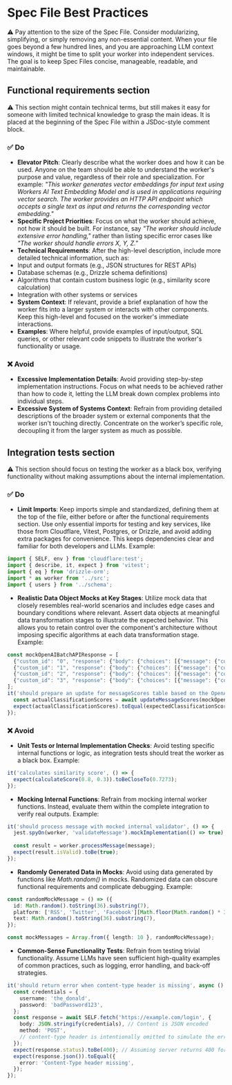 # Spec File Best Practices

⚠️ Pay attention to the size of the Spec File. Consider modularizing, simplifying, or simply removing any non-essential content. When your file goes beyond a few hundred lines, and you are approaching LLM context windows, it might be time to split your worker into independent services. The goal is to keep Spec Files concise, manageable, readable, and maintainable.

## Functional requirements section

⚠️ This section might contain technical terms, but still makes it easy for someone with limited technical knowledge to grasp the main ideas. It is placed at the beginning of the Spec File within a JSDoc-style comment block.

### ✅️ Do

- **Elevator Pitch**: Clearly describe what the worker does and how it can be used. Anyone on the team should be able to understand the worker's purpose and value, regardless of their role and specialization. For example: _"This worker generates vector embeddings for input text using Workers AI Text Embedding Model and is used in applications requiring vector search. The worker provides an HTTP API endpoint which accepts a single text as input and returns the corresponding vector embedding."_
- **Specific Project Priorities**: Focus on what the worker should achieve, not how it should be built. For instance, say _"The worker should include extensive error handling,"_ rather than listing specific error cases like _"The worker should handle errors X, Y, Z."_
- **Technical Requirements**: After the high-level description, include more detailed technical information, such as:
- Input and output formats (e.g., JSON structures for REST APIs)
- Database schemas (e.g., Drizzle schema definitions)
- Algorithms that contain custom business logic (e.g., similarity score calculation)
- Integration with other systems or services
- **System Context**: If relevant, provide a brief explanation of how the worker fits into a larger system or interacts with other components. Keep this high-level and focused on the worker's immediate interactions.
- **Examples**: Where helpful, provide examples of input/output, SQL queries, or other relevant code snippets to illustrate the worker's functionality or usage.

### ❌ Avoid

- **Excessive Implementation Details**: Avoid providing step-by-step implementation instructions. Focus on what needs to be achieved rather than how to code it, letting the LLM break down complex problems into individual steps.
- **Excessive System of Systems Context**: Refrain from providing detailed descriptions of the broader system or external components that the worker isn't touching directly. Concentrate on the worker’s specific role, decoupling it from the larger system as much as possible.

## Integration tests section

⚠️ This section should focus on testing the worker as a black box, verifying functionality without making assumptions about the internal implementation.

### ✅️ Do

- **Limit Imports**: Keep imports simple and standardized, defining them at the top of the file, either before or after the functional requirements section. Use only essential imports for testing and key services, like those from Cloudflare, Vitest, Postgres, or Drizzle, and avoid adding extra packages for convenience. This keeps dependencies clear and familiar for both developers and LLMs. Example:

```typescript
import { SELF, env } from 'cloudflare:test';
import { describe, it, expect } from 'vitest';
import { eq } from 'drizzle-orm';
import * as worker from '../src';
import { users } from '../schema';
```

- **Realistic Data Object Mocks at Key Stages**: Utilize mock data that closely resembles real-world scenarios and includes edge cases and boundary conditions where relevant. Assert data objects at meaningful data transformation stages to illustrate the expected behavior. This allows you to retain control over the component's architecture without imposing specific algorithms at each data transformation stage. Example:

```ts
const mockOpenAIBatchAPIResponse = [
  {"custom_id": "0", "response": {"body": {"choices": [{"message": {"content": "0.75"}}]}}},
  {"custom_id": "1", "response": {"body": {"choices": [{"message": {"content": "0.32"}}]}}},
  {"custom_id": "2", "response": {"body": {"choices": [{"message": {"content": "0.67"}}]}}},
  {"custom_id": "3", "response": {"body": {"choices": [{"message": {"content": "0.22"}}]}}}
];
it('should prepare an update for messageScores table based on the OpenAI Batch API response', async () => {
  const actualClassificationScores = await updateMessageScores(mockOpenAIBatchAPIResponse);
  expect(actualClassificationScores).toEqual(expectedClassificationScoreUpdate);
});
```

### ❌ Avoid

- **Unit Tests or Internal Implementation Checks**: Avoid testing specific internal functions or logic, as integration tests should treat the worker as a black box. Example:

```typescript
it('calculates similarity score', () => {
  expect(calculateScore(0.8, 0.3)).toBeCloseTo(0.7273);
});
```

- **Mocking Internal Functions**: Refrain from mocking internal worker functions. Instead, evaluate them within the complete integration to verify real outputs. Example:

```typescript
it('should process message with mocked internal validator', () => {
  jest.spyOn(worker, 'validateMessage').mockImplementation(() => true);
  
  const result = worker.processMessage(message);
  expect(result.isValid).toBe(true);
});
```

- **Randomly Generated Data in Mocks**: Avoid using data generated by functions like _Math.random()_ in mocks. Randomized data can obscure functional requirements and complicate debugging. Example:

```typescript
const randomMockMessage = () => ({
  id: Math.random().toString(36).substring(7),
  platform: ['RSS', 'Twitter', 'Facebook'][Math.floor(Math.random() * 3)],
  text: Math.random().toString(36).substring(7),
});

const mockMessages = Array.from({ length: 10 }, randomMockMessage);
```

- **Common-Sense Functionality Tests**: Refrain from testing trivial functionality. Assume LLMs have seen sufficient high-quality examples of common practices, such as logging, error handling, and back-off strategies.

```typescript
it('should return error when content-type header is missing', async () => {
  const credentials = {
    username: 'the_donald',
    password: 'badPassword123',
  };
  const response = await SELF.fetch('https://example.com/login', {
    body: JSON.stringify(credentials), // Content is JSON encoded
    method: 'POST',
    // content-type header is intentionally omitted to simulate the error
  });
  expect(response.status).toBe(400); // Assuming server returns 400 for missing content-type
  expect(response.json()).toEqual({
    error: 'Content-Type header missing',
  });
});
```
